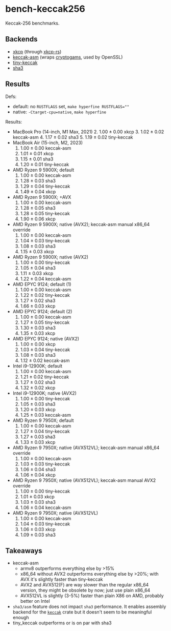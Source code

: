 # bench-keccak256

Keccak-256 benchmarks.

## Backends

- [xkcp](https://github.com/XKCP/XKCP) (through [xkcp-rs](https://github.com/DaniPopes/xkcp-rs))
- [keccak-asm](https://github.com/DaniPopes/keccak-asm) (wraps [cryptogams](https://github.com/dot-asm/cryptogams), used by OpenSSL)
- [tiny-keccak](https://crates.io/crates/tiny-keccak)
- [sha3](https://crates.io/crates/sha3)
<!-- - [constantine](https://github.com/mratsim/constantine) -->

## Results

Defs:
- default: no `RUSTFLAGS` set, `make hyperfine RUSTFLAGS=""`
- native: `-Ctarget-cpu=native`, `make hyperfine`

Results:
- MacBook Pro (14-inch, M1 Max, 2021)
  2. 1.00 ± 0.00 xkcp
  3. 1.02 ± 0.02 keccak-asm
  4. 1.17 ± 0.02 sha3
  5. 1.19 ± 0.02 tiny-keccak
- MacBook Air (15-inch, M2, 2023)
  1. 1.00 ± 0.00 keccak-asm
  2. 1.01 ± 0.01 xkcp
  3. 1.15 ± 0.01 sha3
  4. 1.20 ± 0.01 tiny-keccak
- AMD Ryzen 9 5900X; default
  1. 1.00 ± 0.00 keccak-asm
  2. 1.28 ± 0.03 sha3
  3. 1.29 ± 0.04 tiny-keccak
  4. 1.49 ± 0.04 xkcp
- AMD Ryzen 9 5900X; +AVX
  1. 1.00 ± 0.00 keccak-asm
  2. 1.28 ± 0.05 sha3
  3. 1.28 ± 0.05 tiny-keccak
  4. 1.90 ± 0.06 xkcp
- AMD Ryzen 9 5900X; native (AVX2); keccak-asm manual x86_64 override
  1. 1.00 ± 0.00 keccak-asm
  2. 1.04 ± 0.03 tiny-keccak
  3. 1.08 ± 0.03 sha3
  4. 1.15 ± 0.03 xkcp
- AMD Ryzen 9 5900X; native (AVX2)
  1. 1.00 ± 0.00 tiny-keccak
  2. 1.05 ± 0.04 sha3
  3. 1.11 ± 0.03 xkcp
  4. 1.22 ± 0.04 keccak-asm
- AMD EPYC 9124; default (1)
  1. 1.00 ± 0.00 keccak-asm
  2. 1.22 ± 0.02 tiny-keccak
  3. 1.27 ± 0.02 sha3
  4. 1.66 ± 0.03 xkcp
- AMD EPYC 9124; default (2)
  1. 1.00 ± 0.00 keccak-asm
  2. 1.27 ± 0.05 tiny-keccak
  3. 1.30 ± 0.03 sha3
  4. 1.35 ± 0.03 xkcp
- AMD EPYC 9124; native (AVX2)
  1. 1.00 ± 0.00 xkcp
  2. 1.03 ± 0.04 tiny-keccak
  3. 1.08 ± 0.03 sha3
  4. 1.12 ± 0.02 keccak-asm
- Intel i9-12900K; default
  1. 1.00 ± 0.00 keccak-asm
  2. 1.21 ± 0.02 tiny-keccak
  3. 1.27 ± 0.02 sha3
  4. 1.32 ± 0.02 xkcp
- Intel i9-12900K; native (AVX2)
  1. 1.00 ± 0.00 tiny-keccak
  2. 1.05 ± 0.03 sha3
  3. 1.20 ± 0.03 xkcp
  4. 1.25 ± 0.03 keccak-asm
- AMD Ryzen 9 7950X; default
  1. 1.00 ± 0.00 keccak-asm
  2. 1.27 ± 0.04 tiny-keccak
  3. 1.27 ± 0.03 sha3
  4. 1.33 ± 0.03 xkcp
- AMD Ryzen 9 7950X; native (AVX512VL); keccak-asm manual x86_64 override
  1. 1.00 ± 0.00 keccak-asm
  2. 1.03 ± 0.03 tiny-keccak
  3. 1.06 ± 0.04 sha3
  4. 1.06 ± 0.04 xkcp
- AMD Ryzen 9 7950X; native (AVX512VL); keccak-asm manual AVX2 override
  1. 1.00 ± 0.00 tiny-keccak
  2. 1.01 ± 0.03 xkcp
  3. 1.03 ± 0.03 sha3
  4. 1.06 ± 0.04 keccak-asm
- AMD Ryzen 9 7950X; native (AVX512VL)
  1. 1.00 ± 0.00 keccak-asm
  2. 1.04 ± 0.03 tiny-keccak
  3. 1.06 ± 0.03 xkcp
  4. 1.09 ± 0.03 sha3

## Takeaways

- keccak-asm
  - armv8 outperforms everything else by >15%
  - x86_64 without AVX2 outperforms everything else by >20%; with AVX it's slightly faster than tiny-keccak
  - AVX2 and AVX512(F) are way slower than the regular x86_64 version, they might be obsolete by now; just use plain x86_64
  - AVX512VL is slightly (3-5%) faster than plain X86 on AMD, probably better on Intel
- `sha3/asm` feature does not impact `sha3` performance. It enables assembly backend for the [`keccak`](https://crates.io/crates/keccak) crate but it doesn't seem to be meaningful enough
- tiny_keccak outperforms or is on par with sha3
